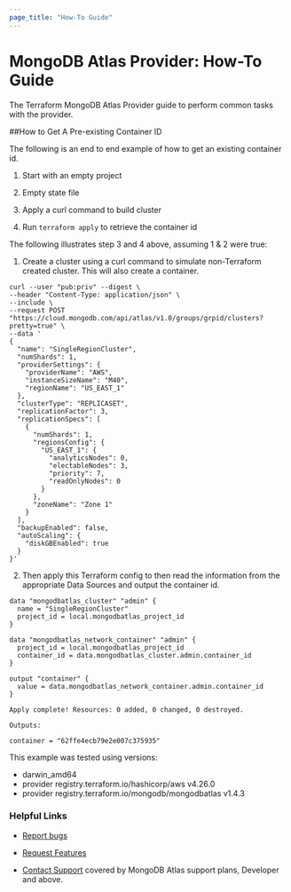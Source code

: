 ```yaml
---
page_title: "How-To Guide"
---
```


# MongoDB Atlas Provider: How-To Guide

The Terraform MongoDB Atlas Provider guide to perform common tasks with the provider.

##How to Get A Pre-existing Container ID

The following is an end to end example of how to get an existing container id. 

1) Start with an empty project

2) Empty state file

3) Apply a curl command to build cluster

4) Run `terraform apply` to retrieve the container id

The following illustrates step 3 and 4 above, assuming 1 & 2 were true:

1) Create a cluster using a curl command to simulate non-Terraform created cluster.  This will also create a container.  

```
curl --user "pub:priv" --digest \
--header "Content-Type: application/json" \
--include \
--request POST "https://cloud.mongodb.com/api/atlas/v1.0/groups/grpid/clusters?pretty=true" \
--data '
{
  "name": "SingleRegionCluster",
  "numShards": 1,
  "providerSettings": {
    "providerName": "AWS",
    "instanceSizeName": "M40",
    "regionName": "US_EAST_1"
  },
  "clusterType": "REPLICASET",
  "replicationFactor": 3,
  "replicationSpecs": [
    {
      "numShards": 1,
      "regionsConfig": {
        "US_EAST_1": {
          "analyticsNodes": 0,
          "electableNodes": 3,
          "priority": 7,
          "readOnlyNodes": 0
        }
      },
      "zoneName": "Zone 1"
    }
  ],
  "backupEnabled": false,
  "autoScaling": {
    "diskGBEnabled": true
  }
}'
```

 

2) Then apply this Terraform config to then read the information from the appropriate Data Sources and output the container id.  

 
```
data "mongodbatlas_cluster" "admin" { 
  name = "SingleRegionCluster" 
  project_id = local.mongodbatlas_project_id 
}

data "mongodbatlas_network_container" "admin" { 
  project_id = local.mongodbatlas_project_id 
  container_id = data.mongodbatlas_cluster.admin.container_id 
}

output "container" { 
  value = data.mongodbatlas_network_container.admin.container_id 
}

Apply complete! Resources: 0 added, 0 changed, 0 destroyed.

Outputs:

container = "62ffe4ecb79e2e007c375935"
```
 

This example was tested using versions:
- darwin_amd64
- provider registry.terraform.io/hashicorp/aws v4.26.0
- provider registry.terraform.io/mongodb/mongodbatlas v1.4.3


### Helpful Links

* [Report bugs](https://github.com/mongodb/terraform-provider-mongodbatlas/issues)

* [Request Features](https://feedback.mongodb.com/forums/924145-atlas?category_id=370723)

* [Contact Support](https://docs.atlas.mongodb.com/support/) covered by MongoDB Atlas support plans, Developer and above.
  